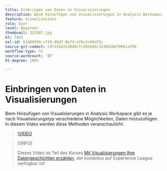 ```yaml
---
title: Einbringen von Daten in Visualisierungen
description: Beim Hinzufügen von Visualisierungen in Analysis Workspace gibt es je nach Visualisierungstyp verschiedene Möglichkeiten, Daten hinzuzufügen. In diesem Video werden diese Methoden veranschaulicht.
feature: Visualizations
role: User
level: Beginner
thumbnail: 332507.jpg
kt: 7441
exl-id: 61d00599-c719-4bd7-8e74-ef0c2c89a55c
source-git-commit: c9f3316fe30d6cfc505dd2c3238b1b6f0661a709
workflow-type: ht
source-wordcount: '87'
ht-degree: 100%

---
```


# Einbringen von Daten in Visualisierungen

Beim Hinzufügen von Visualisierungen in Analysis Workspace gibt es je nach Visualisierungstyp verschiedene Möglichkeiten, Daten hinzuzufügen. In diesem Video werden diese Methoden veranschaulicht.

>[!VIDEO](https://video.tv.adobe.com/v/332507/?quality=12&learn=on)

>[!INFO]
>
> Dieses Video ist Teil des Kurses [Mit Visualisierungen Ihre Datengeschichten erzählen](https://experienceleague.adobe.com/?recommended=Analytics-U-1-2021.1.visualizations&amp;lang=de), der kostenlos auf Experience League verfügbar ist!
